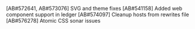 [AB#572641, AB#573076] SVG and theme fixes
[AB#541158] Added web component support in ledger
[AB#574097] Cleanup hosts from rewrites file
[AB#576278] Atomic CSS sonar issues
